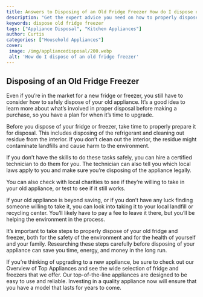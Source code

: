 ```yaml
---
title: Answers to Disposing of an Old Fridge Freezer How do I dispose of an Old Fridge Freezer
description: "Get the expert advice you need on how to properly dispose of your old fridge freezer Find out what the most environmentally responsible way of doing this is with our comprehensive guide"
keywords: dispose old fridge freezer
tags: ["Appliance Disposal", "Kitchen Appliances"]
author: Curtis
categories: ["Household Appliances"]
cover: 
 image: /img/appliancedisposal/200.webp
 alt: 'How do I dispose of an old fridge freezer'
---
```

## Disposing of an Old Fridge Freezer
Even if you’re in the market for a new fridge or freezer, you still have to consider how to safely dispose of your old appliance. It’s a good idea to learn more about what’s involved in proper disposal before making a purchase, so you have a plan for when it’s time to upgrade.

Before you dispose of your fridge or freezer, take time to properly prepare it for disposal. This includes disposing of the refrigerant and cleaning out residue from the interior. If you don’t clean out the interior, the residue might contaminate landfills and cause harm to the environment. 

If you don’t have the skills to do these tasks safely, you can hire a certified technician to do them for you. The technician can also tell you which local laws apply to you and make sure you’re disposing of the appliance legally. 

You can also check with local charities to see if they’re willing to take in your old appliance, or test to see if it still works. 

If your old appliance is beyond saving, or if you don’t have any luck finding someone willing to take it, you can look into taking it to your local landfill or recycling center. You’ll likely have to pay a fee to leave it there, but you’ll be helping the environment in the process. 

It’s important to take steps to properly dispose of your old fridge and freezer, both for the safety of the environment and for the health of yourself and your family. Researching these steps carefully before disposing of your appliance can save you time, energy, and money in the long run. 

If you’re thinking of upgrading to a new appliance, be sure to check out our Overview of Top Appliances and see the wide selection of fridge and freezers that we offer. Our top-of-the-line appliances are designed to be easy to use and reliable. Investing in a quality appliance now will ensure that you have a model that lasts for years to come.
